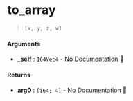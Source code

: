 # to\_array

>  `[x, y, z, w]`

#### Arguments

- **\_self** : `I64Vec4` \- No Documentation 🚧

#### Returns

- **arg0** : `[i64; 4]` \- No Documentation 🚧